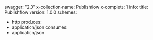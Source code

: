 swagger: "2.0"
x-collection-name: Publishflow
x-complete: 1
info:
  title: Publishflow
  version: 1.0.0
schemes:
- http
produces:
- application/json
consumes:
- application/json